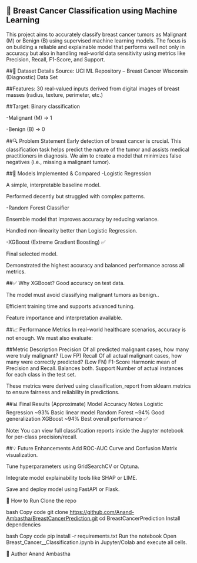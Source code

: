 ## 🧬 Breast Cancer Classification using Machine Learning
This project aims to accurately classify breast cancer tumors as Malignant (M) or Benign (B) using supervised machine learning models. The focus is on building a reliable and explainable model that performs well not only in accuracy but also in handling real-world data sensitivity using metrics like Precision, Recall, F1-Score, and Support.

##📂 Dataset Details
Source: UCI ML Repository – Breast Cancer Wisconsin (Diagnostic) Data Set

##Features: 
30 real-valued inputs derived from digital images of breast masses (radius, texture, perimeter, etc.)

##Target: Binary classification

-Malignant (M) → 1

-Benign (B) → 0

##🔍 Problem Statement
Early detection of breast cancer is crucial. This classification task helps predict the nature of the tumor and assists medical practitioners in diagnosis. We aim to create a model that minimizes false negatives (i.e., missing a malignant tumor).

##🧪 Models Implemented & Compared
-Logistic Regression

A simple, interpretable baseline model.

Performed decently but struggled with complex patterns.

-Random Forest Classifier

Ensemble model that improves accuracy by reducing variance.

Handled non-linearity better than Logistic Regression.

-XGBoost (Extreme Gradient Boosting) ✅

Final selected model.

Demonstrated the highest accuracy and balanced performance across all metrics.

##✅ Why XGBoost?
Good accuracy on test data.

The model must avoid classifying malignant tumors as benign..

Efficient training time and supports advanced tuning.

Feature importance and interpretation available.

##📈 Performance Metrics
In real-world healthcare scenarios, accuracy is not enough. We must also evaluate:

##Metric	Description
Precision	Of all predicted malignant cases, how many were truly malignant? (Low FP)
Recall	Of all actual malignant cases, how many were correctly predicted? (Low FN)
F1-Score	Harmonic mean of Precision and Recall. Balances both.
Support	Number of actual instances for each class in the test set.

These metrics were derived using classification_report from sklearn.metrics to ensure fairness and reliability in predictions.

##📊 Final Results (Approximate)
Model	Accuracy	Notes
Logistic Regression	~93%	Basic linear model
Random Forest	~94%	Good generalization
XGBoost	~94%	Best overall performance ✅

Note: You can view full classification reports inside the Jupyter notebook for per-class precision/recall.

##💡 Future Enhancements
Add ROC-AUC Curve and Confusion Matrix visualization.

Tune hyperparameters using GridSearchCV or Optuna.

Integrate model explainability tools like SHAP or LIME.

Save and deploy model using FastAPI or Flask.

🧰 How to Run
Clone the repo

bash
Copy code
git clone https://github.com/Anand-Ambastha/BreastCancerPrediction.git
cd BreastCancerPrediction
Install dependencies

bash
Copy code
pip install -r requirements.txt
Run the notebook
Open Breast_Cancer__Classification.ipynb in Jupyter/Colab and execute all cells.

🧠 Author
Anand Ambastha
